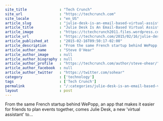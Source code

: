 ```yaml
---
site_title               : "Tech Crunch"
site_url                 : "https://techcrunch.com"
site_locale              : "en_US"
article_slug             : "julie-desk-is-an-email-based-virtual-assistant-to-help-you-schedule-meetings-and-appointments"
article_title            : "Julie Desk Is An Email-Based Virtual Assistant To Help You Schedule Meetings And Appointments"
article_image            : "https://tctechcrunch2011.files.wordpress.com/2015/02/screen-shot-2015-02-16-at-17-45-25.png?w=764&h=400&crop=1"
article_url              : "https://techcrunch.com/2015/02/16/julie-desk/"
article_published_at     : "2015-02-16T09:50:17-02:00"
article_description      : "From the same French startup behind WePopp, an app that makes it easier for friends to plan events together, comes Julie Desk, a new 'virtual assistant' to..."
article_author_name      : "Steve O'Hear"
article_author_image     : null
article_author_biography : null
article_author_profile   : "https://techcrunch.com/author/steve-ohear/"
article_author_facebook  : null
article_author_twitter   : "https://twitter.com/sohear"
category                 : ['technology']
tags                     : ['Tech Crunch']
permalink                : "/:categories/julie-desk-is-an-email-based-virtual-assistant-to-help-you-schedule-meetings-and-appointments/"
layout                   : post
---
```


From the same French startup behind WePopp, an app that makes it easier for friends to plan events together, comes Julie Desk, a new 'virtual assistant' to...
